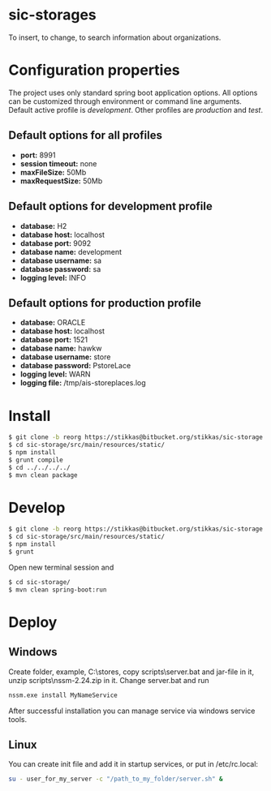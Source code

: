 # sic-storages
To insert, to change, to search information about organizations.

# Configuration properties
The project uses only standard spring boot application options.
All options can be customized through environment or command line arguments.
Default active profile is _development_. Other profiles are _production_ and _test_.

## Default options for all profiles
* __port:__ 8991
* __session timeout:__ none
* __maxFileSize:__ 50Mb
* __maxRequestSize:__ 50Mb

## Default options for __development__ profile
* __database:__ H2
* __database host:__ localhost
* __database port:__ 9092
* __database name:__ development
* __database username:__ sa
* __database password:__ sa
* __logging level:__ INFO

## Default options for __production__ profile
* __database:__ ORACLE
* __database host:__ localhost
* __database port:__ 1521
* __database name:__ hawkw
* __database username:__ store
* __database password:__ PstoreLace
* __logging level:__ WARN
* __logging file:__ /tmp/ais-storeplaces.log

# Install
```sh
$ git clone -b reorg https://stikkas@bitbucket.org/stikkas/sic-storage.git
$ cd sic-storage/src/main/resources/static/
$ npm install
$ grunt compile
$ cd ../../../../
$ mvn clean package
```

# Develop
```sh
$ git clone -b reorg https://stikkas@bitbucket.org/stikkas/sic-storage.git
$ cd sic-storage/src/main/resources/static/
$ npm install
$ grunt
```
Open new terminal session and
```sh
$ cd sic-storage/
$ mvn clean spring-boot:run
```

# Deploy
## Windows
Create folder, example, C:\stores, copy scripts\server.bat and jar-file in it, unzip scripts\nssm-2.24.zip in it.
Change server.bat and run
```sh
nssm.exe install MyNameService
```
After successful installation you can manage service via windows service tools.
## Linux
You can create init file and add it in startup services, or put in /etc/rc.local:
```sh
su - user_for_my_server -c "/path_to_my_folder/server.sh" &
```
